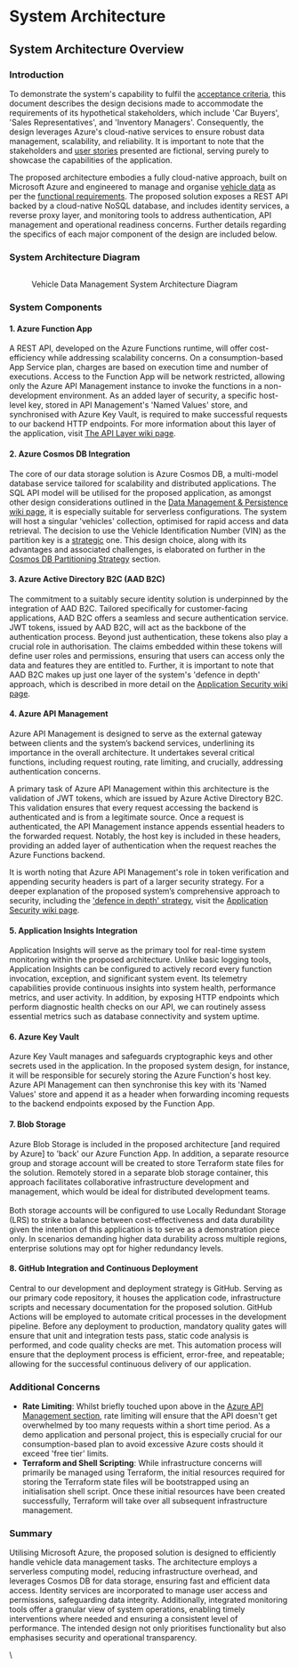 # System Architecture

## System Architecture Overview&#x20;

### Introduction

To demonstrate the system's capability to fulfil the [acceptance criteria](../functional-requirements/user-stories.md), this document describes the design decisions made to accommodate the requirements of its hypothetical stakeholders, which include 'Car Buyers', 'Sales Representatives', and 'Inventory Managers'. Consequently, the design leverages Azure's cloud-native services to ensure robust data management, scalability, and reliability. It is important to note that the stakeholders and [user stories](../functional-requirements/user-stories.md) presented are fictional, serving purely to showcase the capabilities of the application.

The proposed architecture embodies a fully cloud-native approach, built on Microsoft Azure and engineered to manage and organise [vehicle data](../appendix/sample-vehicle-data.md) as per the [functional requirements](../). The proposed solution exposes a REST API backed by a cloud-native NoSQL database, and includes identity services, a reverse proxy layer, and monitoring tools to address authentication, API management and operational readiness concerns. Further details regarding the specifics of each major component of the design are included below.

### System Architecture Diagram

<figure><img src="https://mermaid.ink/img/pako:eNp9lFFP2zAQx7-K5UnTpoE22GAlD5McO6EVVKuari_rHkzqFovEzpwEwYDvvrPjhLqDPSV3-d0_d-c7P-BcrwWO8Nbw6hpdzlcKobq96swVJn9aI9C7iWqEUbx4v8IWQIikP_uPaavyRmpVr_CvKIqcc_BRXWjThVAWQwzVdalrxOKO7kwW73BkYqWrqpA5txpoomq5vW56_arqHTtBcQZBcaGvUNZow7eig63HO3bgi-WQ_IW4R0veFk3Hg-msARZqvdeR5K5rBcqEuZW5qPuWnI9B9Vw24_YKxF4O9u3sNYZ2ZjOI9YJoZqTKZcWLLifvHry7rZpNpkMpYKApV1BqKZSvxwK7PGHPOBzQrUBMGpFDh-5RfEx9EGH_qZ8W0sl7RWoF4c8UDrsthQlLJxQdHn57XOHxYjFzGc7F71bUEP_osncQPD02F42RAtIa67qxh2O5i-Ue5cS8EPoQsCR1bOpJOv_B0PdKGO4n9NGOYZAZaZtrKMgPm9MgzBGEeWShb0T3hQbqU60ktE6qLXqLLvV2C28Om1jsfOyxbiZcwyEHRCcfKbNYNguwhTCGb7QpYYR5I56JbPY6EWcB8dqvfFueW-hKQkth5ObfyvOC1zUTG_TCLqONLIroDUnYaXoUwMEqeyz9yuhpGmru7a8nR8fJJ0ICcn95e82jsy-jkAzW1mNxPEppEmAvblL__xN6lJyFmfbL45FkxEiyV4xfFU-wk_Qk-YwPMCxCyeUa7tUHy68wzFgJBxbB65qbG7s-T8DxttHZvcpx1JhWHOC2WsPBMslh20ocbXhRD95kbYdtcApnTrvb213iT38BhX7kCA?type=png" alt=""><figcaption><p>Vehicle Data Management System Architecture Diagram</p></figcaption></figure>

### System Components

#### **1. Azure Function App**

A REST API, developed on the Azure Functions runtime, will offer cost-efficiency while addressing scalability concerns. On a consumption-based App Service plan, charges are based on execution time and number of executions. Access to the Function App will be network restricted, allowing only the Azure API Management instance to invoke the functions in a non-development environment. As an added layer of security, a specific host-level key, stored in API Management's 'Named Values' store, and synchronised with Azure Key Vault, is required to make successful requests to our backend HTTP endpoints. For more information about this layer of the application, visit [The API Layer wiki page](application-structure/the-api-layer.md).

#### **2.** Azure Cosmos DB Integration

The core of our data storage solution is Azure Cosmos DB, a multi-model database service tailored for scalability and distributed applications. The SQL API model will be utilised for the proposed application, as amongst other design considerations outlined in the [Data Management & Persistence wiki page](data-management-and-persistence.md), it is especially suitable for serverless configurations. The system will host a singular 'vehicles' collection, optimised for rapid access and data retrieval. The decision to use the Vehicle Identification Number (VIN) as the partition key is a [strategic](data-management-and-persistence.md#cosmos-db-partitioning-strategy) one. This design choice, along with its advantages and associated challenges, is elaborated on further in the [Cosmos DB Partitioning Strategy](data-management-and-persistence.md#cosmos-db-partitioning-strategy) section.

#### **3.** Azure Active Directory B2C (AAD B2C)

The commitment to a suitably secure identity solution is underpinned by the integration of AAD B2C. Tailored specifically for customer-facing applications, AAD B2C offers a seamless and secure authentication service. JWT tokens, issued by AAD B2C, will act as the backbone of the authentication process. Beyond just authentication, these tokens also play a crucial role in authorisation. The claims embedded within these tokens will define user roles and permissions, ensuring that users can access only the data and features they are entitled to. Further, it is important to note that AAD B2C makes up just one layer of the system's 'defence in depth' approach, which is described in more detail on the [Application Security wiki page](application-security.md).

#### **4. Azure API Management**

Azure API Management is designed to serve as the external gateway between clients and the system’s backend services, underlining its importance in the overall architecture. It undertakes several critical functions, including request routing, rate limiting, and crucially, addressing authentication concerns.

A primary task of Azure API Management within this architecture is the validation of JWT tokens, which are issued by Azure Active Directory B2C. This validation ensures that every request accessing the backend is authenticated and is from a legitimate source. Once a request is authenticated, the API Management instance appends essential headers to the forwarded request. Notably, the host key is included in these headers, providing an added layer of authentication when the request reaches the Azure Functions backend.

It is worth noting that Azure API Management's role in token verification and appending security headers is part of a larger security strategy. For a deeper explanation of the proposed system’s comprehensive approach to security, including the ['defence in depth' strategy](application-security.md#defence-in-depth-strategy), visit the [Application Security wiki page](application-security.md).

#### **5.** Application Insights Integration

Application Insights will serve as the primary tool for real-time system monitoring within the proposed architecture. Unlike basic logging tools, Application Insights can be configured to actively record every function invocation, exception, and significant system event. Its telemetry capabilities provide continuous insights into system health, performance metrics, and user activity. In addition, by exposing HTTP endpoints which perform diagnostic health checks on our API, we can routinely assess essential metrics such as database connectivity and system uptime.

#### **6. Azure Key Vault**

Azure Key Vault manages and safeguards cryptographic keys and other secrets used in the application. In the proposed system design, for instance, it will be responsible for securely storing the Azure Function's host key. Azure API Management can then synchronise this key with its 'Named Values' store and append it as a header when forwarding incoming requests to the backend endpoints exposed by the Function App.

#### **7.** Blob Storage

Azure Blob Storage is included in the proposed architecture \[and required by Azure] to 'back' our Azure Function App. In addition, a separate resource group and storage account will be created to store Terraform state files for the solution. Remotely stored in a separate blob storage container, this approach facilitates collaborative infrastructure development and management, which would be ideal for distributed development teams.\
\
Both storage accounts will be configured to use Locally Redundant Storage (LRS) to strike a balance between cost-effectiveness and data durability given the intention of this application is to serve as a demonstration piece only. In scenarios demanding higher data durability across multiple regions, enterprise solutions may opt for higher redundancy levels.

#### **8.** GitHub Integration and Continuous Deployment

Central to our development and deployment strategy is GitHub. Serving as our primary code repository, it houses the application code, infrastructure scripts and necessary documentation for the proposed solution. GitHub Actions will be employed to automate critical processes in the development pipeline. Before any deployment to production, mandatory quality gates will ensure that unit and integration tests pass, static code analysis is performed, and code quality checks are met. This automation process will ensure that the deployment process is efficient, error-free, and repeatable; allowing for the successful continuous delivery of our application.

### Additional Concerns

* **Rate Limiting**: Whilst briefly touched upon above in the [Azure API Management section](system-architecture.md#4.-azure-api-management), rate limiting will ensure that the API doesn't get overwhelmed by too many requests within a short time period. As a demo application and personal project, this is especially crucial for our consumption-based plan to avoid excessive Azure costs should it exceed 'free tier' limits.
* **Terraform and Shell Scripting**: While infrastructure concerns will primarily be managed using Terraform, the initial resources required for storing the Terraform state files will be bootstrapped using an initialisation shell script. Once these initial resources have been created successfully, Terraform will take over all subsequent infrastructure management.

### Summary

Utilising Microsoft Azure, the proposed solution is designed to efficiently handle vehicle data management tasks. The architecture employs a serverless computing model, reducing infrastructure overhead, and leverages Cosmos DB for data storage, ensuring fast and efficient data access. Identity services are incorporated to manage user access and permissions, safeguarding data integrity. Additionally, integrated monitoring tools offer a granular view of system operations, enabling timely interventions where needed and ensuring a consistent level of performance. The intended design not only prioritises functionality but also emphasises security and operational transparency.

\

